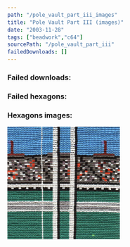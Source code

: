 ```yaml
---
path: "/pole_vault_part_iii_images"
title: "Pole Vault Part III (images)"
date: "2003-11-28"
tags: ["beadwork","c64"]
sourcePath: "/pole_vault_part_iii"
failedDownloads: []
---
```



### Failed downloads:

### Failed hexagons:

### Hexagons images:
 ![pole_vault_pt_3.jpg_hexagon.jpeg](pole_vault_pt_3.jpg_hexagon.jpeg)
